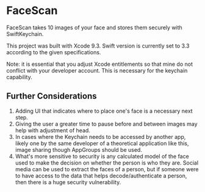# FaceScan

FaceScan takes 10 images of your face and stores them securely with SwiftKeychain. 

This project was built with Xcode 9.3. Swift version is currently set to 3.3 according to the given specifications.

Note: it is essential that you adjust Xcode entitlements so that mine do not conflict with your developer account. This is necessary for the keychain capability.

## Further Considerations
1. Adding UI that indicates where to place one's face is a necessary next step.
1. Giving the user a greater time to pause before and between images may help with adjustment of head.
1. In cases where the Keychain needs to be accessed by another app, likely one by the same developer of a theoretical application like this, image sharing though AppGroups should be used.
1. What's more sensitive to security is any calculated model of the face used to make the decision on whether the person is who they are. Social media can be used to extract the faces of a person, but if someone were to have access to the data that helps decode/authenticate a person, then there is a huge security vulnerability.
